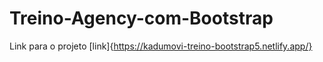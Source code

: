 # Treino-Agency-com-Bootstrap
Link para o projeto [link]{https://kadumovi-treino-bootstrap5.netlify.app/}
